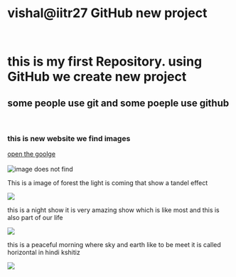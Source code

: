# vishal@iitr27 GitHub new project
<Br>
<h1>this is my first Repository.
using GitHub we create new project </h1>
<h2>some people use git and some poeple use github
</h2>
<Br>
<h3>this is new website we find images </h3>
<a href="https://www.google.com/">open the goolge</a><Br>
<Br>
 <img src="https://picsum.photos/200" alt="image does not find"> 
 <p>This is a image of forest the light is coming that show a tandel effect </p>
<img src="https://source.unsplash.com/random/200x200?sig=1" />
<p>this is a night show it is very amazing show which is like most and this is also part of our life </p>
<img src="https://source.unsplash.com/random/200x200?sig=2" />
<p>this is a peaceful morning where sky and earth like to be meet it is called horizontal in hindi kshitiz </p>
<img src="https://source.unsplash.com/random/200x200?sig=3" />
